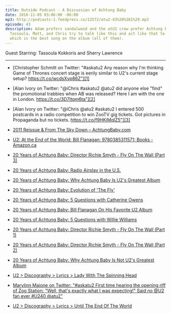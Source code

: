```yaml
---
title: Outside Podcast - A Discussion of Achtung Baby
date: 2016-11-05 03:06:00 -06:00
mp3: http://podcasts-1.feedpress.co/12572/atu2-43%20%281%29.mp3
episode: 43
description: Adam prefers sandalwood and the atU2 crew prefer Achtung Baby. Sherry,
  Tassoula, Matt, and Chris try to talk like this and act like that to figure out
  which is the best song on the album (all of them).
---
```


Guest Starring: Tassoula Kokkoris and Sherry Lawrence

***

* [Christopher Schmitt on Twitter: "#askatu2 Any reason why I'm thinking Game of Thrones concert stage is eerily similar to U2's current stage setup? https://t.co/wcdsXvp86Z"][1]

* [Alan Ivory on Twitter: "@iChris #askatu2 @atu2 did anyone else "find" the promotional trabbies when AB was released? Here I am with the one in London. https://t.co/3D7Itqm6ta"][2]

* [Alan Ivory on Twitter: "@iChris @atu2 #askatu2 I entered 500 postcards in a radio competition to win ZooTV gig tickets. Got pictures in Propaganda but no tickets. https://t.co/f9HKjMqIZ5"][3]

* [2011 Reissue &amp; From The Sky Down – AchtungBaby.com][4]

* [U2: At the End of the World: Bill Flanagan: 9780385311571: Books - Amazon.ca][5]

* [20 Years of Achtung Baby: Director Richie Smyth - Fly On The Wall (Part 3)][6]

* [20 Years of Achtung Baby: Radio Airplay in the U.S.][7]

* [20 Years of Achtung Baby: Why Achtung Baby Is U2's Greatest Album][8]

* [20 Years of Achtung Baby: Evolution of 'The Fly'][9]

* [20 Years of Achtung Baby: 5 Questions with Catherine Owens][10]

* [20 Years of Achtung Baby: Bill Flanagan On His Favorite U2 Album][11]

* [20 Years of Achtung Baby: 5 Questions with Willie Williams][12]

* [20 Years of Achtung Baby: Director Richie Smyth - Fly On The Wall (Part 1)][13]

* [20 Years of Achtung Baby: Director Richie Smyth - Fly On The Wall (Part 2)][14]

* [20 Years of Achtung Baby: Why Achtung Baby Is Not U2's Greatest Album][15]

* [U2 &gt; Discography &gt; Lyrics &gt; Lady With The Spinning Head][16]

* [Marylinn Maione on Twitter: "#askatu2 First time hearing the opening riff of Zoo Station: "Well, that's exactly what I was expecting!" Said no @U2 fan ever #U240 @atu2"][17]

* [U2 &gt; Discography &gt; Lyrics &gt; Until The End Of The World][18]

[1]: https://twitter.com/teleject/status/785243022669778945
[2]: https://twitter.com/i/web/status/794252363662032897
[3]: https://twitter.com/alsy01/status/794253363642826760
[4]: http://achtungbaby.com/2011-reissue-from-the-sky-down/
[5]: https://www.amazon.ca/U2-End-World-Bill-Flanagan/dp/0385311575
[6]: http://www.atu2.com/news/20-years-of-achtung-baby-director-richie-smyth-fly-on-the-wall-part-3.html
[7]: http://www.atu2.com/news/20-years-of-achtung-baby-radio-airplay-in-the-us.html
[8]: http://www.atu2.com/news/20-years-of-achtung-baby-why-achtung-baby-is-u2s-greatest-album.html
[9]: http://www.atu2.com/news/20-years-of-achtung-baby-evolution-of-the-fly.html
[10]: http://www.atu2.com/news/20-years-of-achtung-baby-5-questions-with-catherine-owens.html
[11]: http://www.atu2.com/news/20-years-of-achtung-baby-bill-flanagan-on-his-favorite-u2-album.html
[12]: http://www.atu2.com/news/20-years-of-achtung-baby-5-questions-with-willie-williams.html
[13]: http://www.atu2.com/news/20-years-of-achtung-baby-director-richie-smyth-fly-on-the-wall-part-1.html
[14]: http://www.atu2.com/news/20-years-of-achtung-baby-director-richie-smyth-fly-on-the-wall-part-2.html
[15]: http://www.atu2.com/news/20-years-of-achtung-baby-why-achtung-baby-is-not-u2s-greatest-album.html
[16]: http://www.u2.com/lyrics/75
[17]: https://twitter.com/msmarylinn/status/794359902256906241
[18]: http://www.u2.com/lyrics/159

  